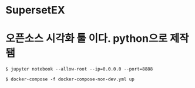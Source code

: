 # SupersetEX


# 오픈소스 시각화 툴 이다. python으로 제작됌


```
$ jupyter notebook --allow-root --ip=0.0.0.0 --port=8888
```

```
$ docker-compose -f docker-compose-non-dev.yml up
```